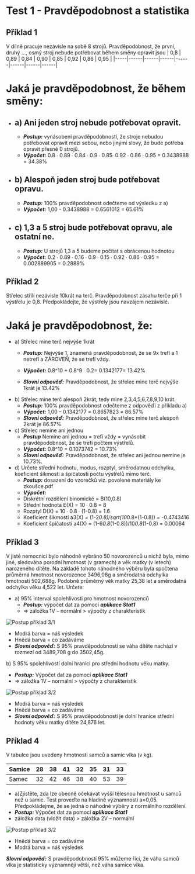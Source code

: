 # Test 1 - Pravděpodobnost a statistika
## Příklad 1
 V dílně pracuje nezávisle na sobě 8 strojů. Pravděpodobnost, že první, druhý …, osmý stroj nebude potřebovat během směny opravit jsou 
| 0,8 | 0,89 | 0,84 | 0,90 | 0,85 | 0,92 | 0,86 | 0,95 |
|-----|------|------|------|------|------|------|------|

# Jaká je pravděpodobnost, že během směny:
- ## a)	Ani jeden stroj nebude potřebovat opravit.
  - ***Postup:*** vynásobení pravděpodobností, že stroje nebudou potřebovat opravit mezi sebou, nebo jinými slovy, že bude potřeba opravit přesně 0 strojů.
  - ***Výpočet:*** 0.8 ∙ 0.89 ∙ 0.84 ∙ 0.9 ∙ 0.85∙ 0.92 ∙ 0.86 ∙ 0.95 = 0.3438988 = 34.38%
- ## b)	Alespoň jeden stroj bude potřebovat opravu.
  - ***Postup:*** 100% pravděpodobnost odečteme od výsledku z a)
  - ***Výpočet:*** 1,00 - 0.3438988 = 0.6561012 = 65.61%
-  ## c) 1,3 a 5 stroj bude potřebovat opravu, ale ostatní ne.
    - ***Postup:*** U strojů 1,3 a 5 budeme počítat s obrácenou hodnotou
   - ***Výpočet:*** 0.2 ∙ 0.89 ∙ 0.16 ∙ 0.9 ∙ 0.15 ∙ 0.92 ∙ 0.86 ∙ 0.95 = 0.002889905 = 0.2889%

## Příklad 2
Střelec střílí nezávisle 10krát na terč. Pravděpodobnost zásahu terče při 1 výstřelu je 0,8. Předpokládejte, že výstřely jsou navzájem nezávislé.
# Jaká je pravděpodobnost, že: 
- a) Střelec mine terč nejvýše 1krát
   - ***Postup:*** Nejvýše 1, znamená pravděpodobnost, že se 9x trefí a 1 netrefí a ZÁROVEŇ, že se trefí vždy.
   - ***Výpočet:*** 0.8^10 + 0.8^9 ∙ 0.2= 0.1342177= 13.42%

   - ***Slovní odpověď:*** Pravděpodobnost, že střelec mine terč nejvýše 1krát je 13.42%
- b) Střelec mine terč alespoň 2krát, tedy mine 2,3,4,5,6,7,8,9,10 krát.
   - ***Postup:*** 100% pravděpodobnost odečteme z odpověďi z příkladu a)
   - ***Výpočet:*** 1,00 – 0.1342177 = 0.8657823 = 86.57%
   - ***Slovní odpověď:*** Pravděpodobnost, že střelec mine terč alespoň 2krát je 86.57%
- c)	Střelec nemine ani jednou
   - ***Postup*** Nemine ani jednou = trefí vždy = vynásobit pravděpodobnost, že se trefí počtem výstřelů.
   - ***Výpočet:*** 0.8^10 = 0.1073742 = 10.73%
   - ***Slovní odpověď:*** Pravděpodobnost, že střelec ani jednou nemine je 10.73%.
- d)	Určete střední hodnotu, modus, rozptyl, směrodatnou odchylku, koeficient šikmosti a špičatosti počtu výstřelů mimo terč.
   - ***Postup:*** dosazení do vzorečků viz. povolené materiály ke zkoušce.pdf
   - ***Výpočet:***
   - Diskrétní rozdělení binomické = B(10,0.8)
   - Střední hodnota E(X) = 10 ∙ 0.8 = 8
   - Rozptyl D(X) =  10 ∙ 0.8 ∙ (1-0.8) = 1.6
   - Koeficient šikmosti a3(X) = (1-2*0.8)/sqrt(10*0.8*(1-0.8)) = -0.4743416
   - Koeficient špičatosti a4(X) = (1-6*0.8*(1-0.8))/10*0.8*(1-0.8) = 0.00064

## Příklad 3
V jisté nemocnici bylo náhodně vybráno 50 novorozenců u nichž byla,  mimo jiné, sledována porodní hmotnost (v gramech) a věk matky (v letech) narozeného dítěte. Na základě tohoto náhodného výběru byla spočtena průměrná hmotnost novorozence 3496,08g a směrodatná odchylka hmotnosti 502,688g. Podobně průměrný věk matky 25,38 let a směrodatná odchylka věku 4,522 let.
Určete:
- a) 95% interval spolehlivosti pro hmotnost novorozenců
   - ***Postup:*** výpočet dat za pomocí ***aplikace Stat1***
   - => záložka 1V – normální > výpočty z charakteristik

![Postup příklad 3/1](https://raw.githubusercontent.com/ShinoYumi/uo-rpos/main/1.%20Pravd%C4%9Bpodobnost%20a%20statistika/image01.png)
- Modrá barva = náš výsledek
- Hnědá barva = co zadáváme
- ***Slovní odpověď:*** S 95% pravděpodobností se váha dítěte nachází v rozmezí od 3489,708 g do 3502,45g.

b) S 95% spolehlivostí dolní hranici pro střední hodnotu věku matky. 

   - ***Postup:*** Výpočet dat za pomocí ***aplikace Stat1***
   - => záložka 1V – normální > výpočty z charakteristik

![Postup příklad 3/2](https://raw.githubusercontent.com/ShinoYumi/uo-rpos/main/1.%20Pravd%C4%9Bpodobnost%20a%20statistika/image02.png)

- Modrá barva = náš výsledek
- Hnědá barva = co zadáváme
- ***Slovní odpověď:*** S 95% pravděpodobností je dolní hranice střední hodnoty věku matky dítěte 24,876 let.

## Příklad 4
V tabulce jsou uvedeny hmotnosti samců a samic vlka (v kg).

|Samice|28|38|41|32|35|31|33|
|---|---|---|---|---|---|---|---|
|Samec|32|42|46|38|40|53|39|42|39|48|

- a)Zjistěte, zda lze obecně očekávat vyšší tělesnou hmotnost u samců než u samic. Test proveďte na hladině významnosti a=0,05. Předpokládejme, že se jedná o náhodné výběry z normálního rozdělení.
- ***Postup:*** Výpočet dat za pomocí ***aplikace Stat1***
- záložka data (vložit data) > záložka 2V – normální

![Postup příklad 3/2](https://raw.githubusercontent.com/ShinoYumi/uo-rpos/main/1.%20Pravd%C4%9Bpodobnost%20a%20statistika/image03.png)


- Hnědá barva = co zadáváme 
- Modrá barva = náš výsledek

***Slovní odpověď:*** S pravděpodobností 95% můžeme říci, že váha samců vlka je statisticky významněji větší, než váha samice vlka.